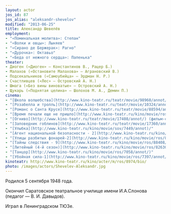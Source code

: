```yaml
---
layout: actor
jos_id: 87
jos_alias: "aleksandr-shevelov"
modified: "2013-06-25"
title: Александр Шевелёв
employment:
- "«Поминальная молитва»: Степан"
- "«Волки и овцы»: Лыняев"
- "«Сирано де Бержерак»: Рагно"
- "«Дурочка»: Октавьо"
- "«Беда от нежного сердца»: Папенька"
theater:
- Диоген («Диоген» — Константинов В., Рацер Б.)
- Малахов («Остановите Малахова» — Аграновский В.)
- Подсекальников («Самоубийца» — Эрдман Н. Р.)
- Счастливцев («Лес» — Островский А. Н.)
- Шмага («Без вины виноватые» — Островский А. Н.)
- Щукарь («Поднятая целина» — Шолохов М. А., Демин П.)
cinema:
- "[Школа волшебства](http://www.kino-teatr.ru/teatr/movie/98960/annot/) (фильм-спектакль)"
- "[Розабелла и тролль](http://www.kino-teatr.ru/teatr/movie/10324/annot/) (фильм-спектакль)"
- "[Романс о Санта Крусе](http://www.kino-teatr.ru/teatr/movie/88594/annot/) (фильм-спектакль)"
- "[Время печали еще не пришло](http://www.kino-teatr.ru/kino/movie/ros/1197/annot/)"
- "[Огниво](http://www.kino-teatr.ru/teatr/movie/17408/annot/) (фильм-спектакль)"
- "[Заповедник гоблинов](http://www.kino-teatr.ru/teatr/movie/17360/annot/) (фильм-спектакль)"
- "[Улыбка](http://www.kino-teatr.ru/kino/movie/sov/7449/annot)/"
- "[Агент национальной безопасности - 2](http://www.kino-teatr.ru/kino/movie/ros/120/annot/)"
- "[Улицы разбитых фонарей-2](http://www.kino-teatr.ru/kino/movie/ros/82635/annot/)"
- "[Тайны следствия - 9](http://www.kino-teatr.ru/kino/movie/ros/88408/annot/)"
- "[Литейный (4-й сезон)](http://www.kino-teatr.ru/kino/movie/ros/82630/annot/)"
- "[Танцор](http://www.kino-teatr.ru/kino/movie/ros/7058/annot/)"
- "[Убойная сила-1](http://www.kino-teatr.ru/kino/movie/ros/7397/annot/)"
kinoteatr: http://www.kino-teatr.ru/kino/acter/m/ros/8974/bio/
photo: /images/actors/Shevelev-Aleksandr.jpg
---
```


Родился 5 сентября 1948 года.

Окончил Саратовское театральное училище имени И.А.Слонова (педагог — В. И. Давыдов).

Играл в Ленинградском ТЮЗе.
